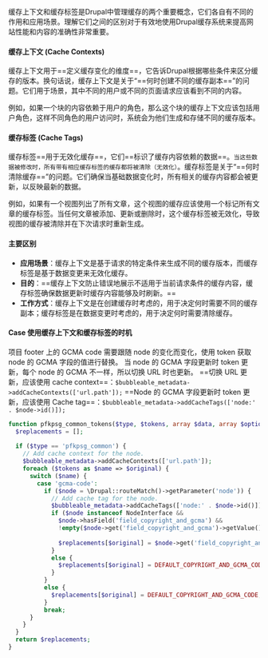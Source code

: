 缓存上下文和缓存标签是Drupal中管理缓存的两个重要概念，它们各自有不同的作用和应用场景。理解它们之间的区别对于有效地使用Drupal缓存系统来提高网站性能和内容的准确性非常重要。
#### 缓存上下文 (Cache Contexts)
缓存上下文用于==定义缓存变化的维度==，它告诉Drupal根据哪些条件来区分缓存的版本。换句话说，缓存上下文是关于“==何时创建不同的缓存副本==”的问题。它们用于场景，其中不同的用户或不同的页面请求应该看到不同的内容。

例如，如果一个块的内容依赖于用户的角色，那么这个块的缓存上下文应该包括用户角色，这样不同角色的用户访问时，系统会为他们生成和存储不同的缓存版本。
#### 缓存标签 (Cache Tags)
缓存标签==用于无效化缓存==，它们==标识了缓存内容依赖的数据==。`当这些数据被修改时，所有带有相应缓存标签的缓存都将被清除（无效化）`。缓存标签是关于“==何时清除缓存==”的问题。它们确保当基础数据变化时，所有相关的缓存内容都会被更新，以反映最新的数据。

例如，如果有一个视图列出了所有文章，这个视图的缓存应该使用一个标记所有文章的缓存标签。当任何文章被添加、更新或删除时，这个缓存标签被无效化，导致视图的缓存被清除并在下次请求时重新生成。
#### 主要区别
- **应用场景**：缓存上下文是基于请求的特定条件来生成不同的缓存版本，而缓存标签是基于数据变更来无效化缓存。
- **目的**：==缓存上下文防止错误地展示不适用于当前请求条件的缓存内容，缓存标签确保数据更新时缓存内容能够及时刷新。==
- **工作方式**：缓存上下文是在创建缓存时考虑的，用于决定何时需要不同的缓存副本；缓存标签是在数据变更时考虑的，用于决定何时需要清除缓存。
#### Case 使用缓存上下文和缓存标签的时机
项目 footer 上的 GCMA code 需要跟随 node 的变化而变化，使用 token 获取 node 的 GCMA 字段的值进行替换。
当 node 的 GCMA 字段更新时 token 更新，每个 node 的 GCMA 不一样，所以切换 URL 时也更新。
==切换 URL 更新，应该使用 cache context==：`$bubbleable_metadata->addCacheContexts(['url.path']);` 
==Node 的 GCMA 字段更新时 token 更新，应该使用 Cache tag==：`$bubbleable_metadata->addCacheTags(['node:' . $node->id()]);`  
```php
function pfkpsg_common_tokens($type, $tokens, array $data, array $options, BubbleableMetadata $bubbleable_metadata) {  
  $replacements = [];  
  
  if ($type == 'pfkpsg_common') {  
    // Add cache context for the node.  
    $bubbleable_metadata->addCacheContexts(['url.path']);  
    foreach ($tokens as $name => $original) {  
      switch ($name) {  
        case 'gcma-code':  
          if ($node = \Drupal::routeMatch()->getParameter('node')) {  
            // Add cache tag for the node.  
            $bubbleable_metadata->addCacheTags(['node:' . $node->id()]);  
            if ($node instanceof NodeInterface &&  
              $node->hasField('field_copyright_and_gcma') &&  
              !empty($node->get('field_copyright_and_gcma')->getValue())) {  
  
              $replacements[$original] = $node->get('field_copyright_and_gcma')->value;  
            }            
            else {  
              $replacements[$original] = DEFAULT_COPYRIGHT_AND_GCMA_CODE;  
            }          
          }          
          else {  
            $replacements[$original] = DEFAULT_COPYRIGHT_AND_GCMA_CODE;  
          }          
          break;  
      }    
    }  
  }  
  return $replacements;  
}
```